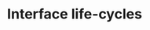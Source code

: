 ---
title: Interface life-cycles
summary: The life-cycles of the various NServiceBus configuration interfaces 
---